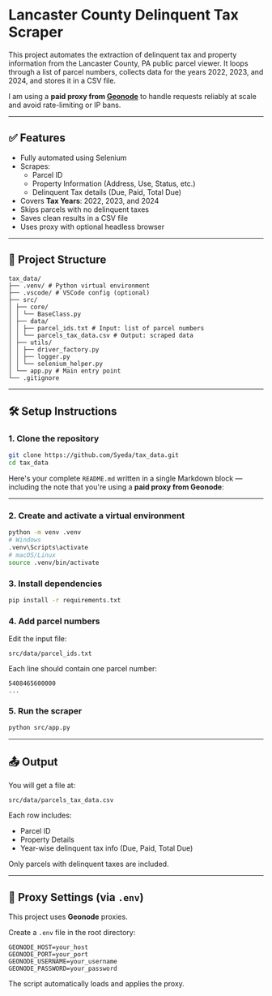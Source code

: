 # Lancaster County Delinquent Tax Scraper

This project automates the extraction of delinquent tax and property information from the Lancaster County, PA public parcel viewer. It loops through a list of parcel numbers, collects data for the years 2022, 2023, and 2024, and stores it in a CSV file.

I am using a **paid proxy from [Geonode](https://geonode.com/)** to handle requests reliably at scale and avoid rate-limiting or IP bans.

---

## ✅ Features

- Fully automated using Selenium
- Scrapes:
  - Parcel ID
  - Property Information (Address, Use, Status, etc.)
  - Delinquent Tax details (Due, Paid, Total Due)
- Covers **Tax Years**: 2022, 2023, and 2024
- Skips parcels with no delinquent taxes
- Saves clean results in a CSV file
- Uses proxy with optional headless browser

---

## 📁 Project Structure
```
tax_data/
├── .venv/ # Python virtual environment
├── .vscode/ # VSCode config (optional)
├── src/
│ ├── core/
│ │ └── BaseClass.py
│ ├── data/
│ │ ├── parcel_ids.txt # Input: list of parcel numbers
│ │ └── parcels_tax_data.csv # Output: scraped data
│ ├── utils/
│ │ ├── driver_factory.py
│ │ ├── logger.py
│ │ └── selenium_helper.py
│ └── app.py # Main entry point
└── .gitignore
```

---

## 🛠 Setup Instructions

### 1. Clone the repository

```bash
git clone https://github.com/Syeda/tax_data.git
cd tax_data
```





Here's your complete `README.md` written in a single Markdown block — including the note that you're using a **paid proxy from Geonode**:

---


### 2. Create and activate a virtual environment

```bash
python -m venv .venv
# Windows
.venv\Scripts\activate
# macOS/Linux
source .venv/bin/activate
```

### 3. Install dependencies

```bash
pip install -r requirements.txt
```

### 4. Add parcel numbers

Edit the input file:

```
src/data/parcel_ids.txt
```

Each line should contain one parcel number:

```
5408465600000
...
```

### 5. Run the scraper

```bash
python src/app.py
```

---

## 📤 Output

You will get a file at:

```
src/data/parcels_tax_data.csv
```

Each row includes:

* Parcel ID
* Property Details
* Year-wise delinquent tax info (Due, Paid, Total Due)

Only parcels with delinquent taxes are included.

---

## 🔐 Proxy Settings (via `.env`)

This project uses **Geonode** proxies.

Create a `.env` file in the root directory:

```
GEONODE_HOST=your_host
GEONODE_PORT=your_port
GEONODE_USERNAME=your_username
GEONODE_PASSWORD=your_password
```

The script automatically loads and applies the proxy.


